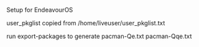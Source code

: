 Setup for EndeavourOS

user_pkglist copied from /home/liveuser/user_pkglist.txt

run export-packages to generate
    pacman-Qe.txt
    pacman-Qqe.txt
